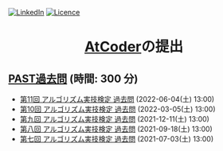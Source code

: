 <a name="readme-top"></a>

[![LinkedIn][linkedin-shield]][linkedin-url] [![Licence](https://img.shields.io/github/license/Ileriayo/markdown-badges?style=for-the-badge)](./LICENSE)

<!-- PROJECT TITLE -->
<div align="center">
<h1 align="center"><a href="https://atcoder.jp/?lang=ja">AtCoder</a>の提出</h1>
</div>

## [PAST過去問](https://atcoder.jp/contests/archive?ratedType=0&category=50&keyword=) (時間: 300 分)

- [第11回 アルゴリズム実技検定 過去問](https://atcoder.jp/contests/past202206-open) (2022-06-04(土) 13:00)
- [第10回 アルゴリズム実技検定 過去問](https://atcoder.jp/contests/past202203-open) (2022-03-05(土) 13:00)
- [第九回 アルゴリズム実技検定 過去問](https://atcoder.jp/contests/past202112-open) (2021-12-11(土) 13:00)
- [第八回 アルゴリズム実技検定 過去問](https://atcoder.jp/contests/past202109-open) (2021-09-18(土) 13:00)
- [第七回 アルゴリズム実技検定 過去問](https://atcoder.jp/contests/past202107-open) (2021-07-03(土) 13:00)

<!-- MARKDOWN LINKS & IMAGES -->
<!-- https://www.markdownguide.org/basic-syntax/#reference-style-links -->
[linkedin-shield]: https://img.shields.io/badge/-LinkedIn-black.svg?style=for-the-badge&logo=linkedin&colorB=555
[linkedin-url]: https://www.linkedin.com/in/colin-z/
